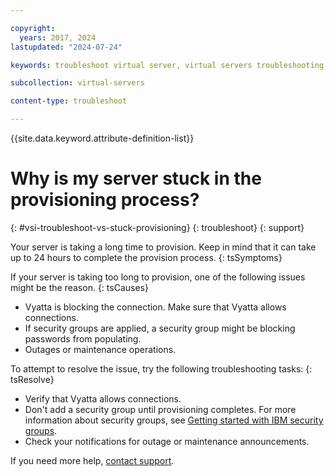 ```yaml
---

copyright:
  years: 2017, 2024
lastupdated: "2024-07-24"

keywords: troubleshoot virtual server, virtual servers troubleshooting, tips, error, problem, insufficient capacity

subcollection: virtual-servers

content-type: troubleshoot

---
```


{{site.data.keyword.attribute-definition-list}}

# Why is my server stuck in the provisioning process?
{: #vsi-troubleshoot-vs-stuck-provisioning}
{: troubleshoot}
{: support}

Your server is taking a long time to provision. Keep in mind that it can take up to 24 hours to complete the provision process.
{: tsSymptoms}

If your server is taking too long to provision, one of the following issues might be the reason.
{: tsCauses}

* Vyatta is blocking the connection. Make sure that Vyatta allows connections.
* If security groups are applied, a security group might be blocking passwords from populating.
* Outages or maintenance operations.

To attempt to resolve the issue, try the following troubleshooting tasks:
{: tsResolve}

* Verify that Vyatta allows connections.
* Don't add a security group until provisioning completes. For more information about security groups, see [Getting started with IBM security groups](/docs/security-groups?topic=security-groups-getting-started).
* Check your notifications for outage or maintenance announcements.

If you need more help, [contact support](/docs/get-support?topic=get-support-get-supportfaq#contactsupport).
